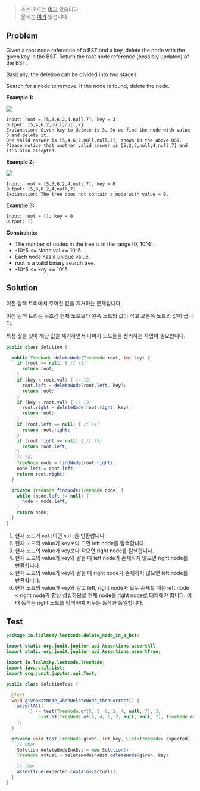 > 소스 코드는 [여기](https://github.com/lcalmsky/leetcode/blob/master/src/main/java/io/lcalmsky/leetcode/delete_node_in_a_bst/Solution.java) 있습니다.  
> 문제는 [여기](https://leetcode.com/problems/delete-node-in-a-bst/) 있습니다.

## Problem

Given a root node reference of a BST and a key, delete the node with the given key in the BST. Return the root node reference (possibly updated) of the BST.

Basically, the deletion can be divided into two stages:

Search for a node to remove.
If the node is found, delete the node.

**Example 1:**

![](https://assets.leetcode.com/uploads/2020/09/04/del_node_1.jpg)

```text
Input: root = [5,3,6,2,4,null,7], key = 3
Output: [5,4,6,2,null,null,7]
Explanation: Given key to delete is 3. So we find the node with value 3 and delete it.
One valid answer is [5,4,6,2,null,null,7], shown in the above BST.
Please notice that another valid answer is [5,2,6,null,4,null,7] and it's also accepted.
```

**Example 2:**

![](https://assets.leetcode.com/uploads/2020/09/04/del_node_supp.jpg)

```text
Input: root = [5,3,6,2,4,null,7], key = 0
Output: [5,3,6,2,4,null,7]
Explanation: The tree does not contain a node with value = 0.
```

**Example 3:**

```text
Input: root = [], key = 0
Output: []
```

**Constraints:**

* The number of nodes in the tree is in the range [0, 10^4].
* -10^5 <= Node.val <= 10^5
* Each node has a unique value.
* root is a valid binary search tree.
* -10^5 <= key <= 10^5

## Solution

이진 탐색 트리에서 주어진 값을 제거하는 문제입니다.

이진 탐색 트리는 무조건 현재 노드보다 왼쪽 노드의 값이 작고 오른쪽 노드의 값이 큽니다.

특정 값을 찾아 해당 값을 제거하면서 나머지 노드들을 정리하는 작업이 필요합니다.

```java
public class Solution {

  public TreeNode deleteNode(TreeNode root, int key) {
    if (root == null) { // (1)
      return root;
    }
    if (key < root.val) { // (2)
      root.left = deleteNode(root.left, key);
      return root;
    }
    if (key > root.val) { // (3)
      root.right = deleteNode(root.right, key);
      return root;
    }
    if (root.left == null) { // (4)
      return root.right;
    }
    if (root.right == null) { // (5)
      return root.left;
    }
    // (6)
    TreeNode node = findNode(root.right);
    node.left = root.left;
    return root.right;
  }

  private TreeNode findNode(TreeNode node) {
    while (node.left != null) {
      node = node.left;
    }
    return node;
  }
}
```

1. 현재 노드가 `null`이면 `null`을 반환합니다.
2. 현재 노드의 value가 key보다 크면 left node를 탐색합니다.
3. 현재 노드의 value가 key보다 작으면 right node를 탐색합니다.
4. 현재 노드의 value가 key와 같을 때 left node가 존재하지 않으면 right node를 반환합니다.
5. 현재 노드의 value가 key와 같을 때 right node가 존재하지 않으면 left node를 반환합니다.
6. 현재 노드의 value가 key와 같고 left, right node가 모두 존재할 때는 left node < right node가 항상 성립하므로 현재 node를 right node로 대체해야 합니다. 이 때 동작은 right 노드를 탐색하여 지우는 동작과 동일합니다.

## Test

```java
package io.lcalmsky.leetcode.delete_node_in_a_bst;

import static org.junit.jupiter.api.Assertions.assertAll;
import static org.junit.jupiter.api.Assertions.assertTrue;

import io.lcalmsky.leetcode.TreeNode;
import java.util.List;
import org.junit.jupiter.api.Test;

public class SolutionTest {

  @Test
  void givenBstNode_whenDeleteNode_thenCorrect() {
    assertAll(
        () -> test(TreeNode.of(5, 3, 6, 2, 4, null, 7), 3,
            List.of(TreeNode.of(5, 4, 6, 2, null, null, 7), TreeNode.of(5, 2, 6, null, 4, null, 7)))
    );
  }

  private void test(TreeNode given, int key, List<TreeNode> expected) {
    // when
    Solution deleteNodeInABst = new Solution();
    TreeNode actual = deleteNodeInABst.deleteNode(given, key);

    // then
    assertTrue(expected.contains(actual));
  }
}
```